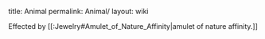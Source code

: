 title: Animal
permalink: Animal/
layout: wiki



Effected by [[:Jewelry#Amulet_of_Nature_Affinity|amulet of nature affinity.]]